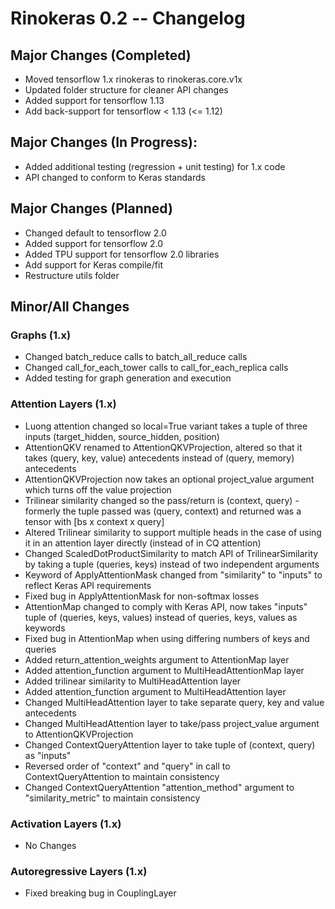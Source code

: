 # Rinokeras 0.2 -- Changelog

## Major Changes (Completed)
- Moved tensorflow 1.x rinokeras to rinokeras.core.v1x
- Updated folder structure for cleaner API changes
- Added support for tensorflow 1.13
- Add back-support for tensorflow < 1.13 (<= 1.12)

## Major Changes (In Progress):
- Added additional testing (regression + unit testing) for 1.x code
- API changed to conform to Keras standards

## Major Changes (Planned)
- Changed default to tensorflow 2.0
- Added support for tensorflow 2.0
- Added TPU support for tensorflow 2.0 libraries
- Add support for Keras compile/fit
- Restructure utils folder

## Minor/All Changes

### Graphs (1.x)
- Changed batch_reduce calls to batch_all_reduce calls
- Changed call_for_each_tower calls to call_for_each_replica calls
- Added testing for graph generation and execution

### Attention Layers (1.x)
- Luong attention changed so local=True variant takes a tuple of three inputs (target_hidden, source_hidden, position)
- AttentionQKV renamed to AttentionQKVProjection, altered so that it takes (query, key, value) antecedents instead of (query, memory) antecedents
- AttentionQKVProjection now takes an optional project_value argument which turns off the value projection
- Trilinear similarity changed so the pass/return is (context, query) - formerly the tuple passed was (query, context) and returned was a tensor with [bs x context x query]
- Altered Trilinear similarity to support multiple heads in the case of using it in an attention layer directly (instead of in CQ attention)
- Changed ScaledDotProductSimilarity to match API of TrilinearSimilarity by taking a tuple (queries, keys) instead of two independent arguments
- Keyword of ApplyAttentionMask changed from "similarity" to "inputs" to reflect Keras API requirements
- Fixed bug in ApplyAttentionMask for non-softmax losses
- AttentionMap changed to comply with Keras API, now takes "inputs" tuple of (queries, keys, values) instead of queries, keys, values as keywords
- Fixed bug in AttentionMap when using differing numbers of keys and queries
- Added return_attention_weights argument to AttentionMap layer
- Added attention_function argument to MultiHeadAttentionMap layer
- Added trilinear similarity to MultiHeadAttention layer
- Added attention_function argument to MultiHeadAttention layer
- Changed MultiHeadAttention layer to take separate query, key and value antecedents
- Changed MultiHeadAttention layer to take/pass project_value argument to AttentionQKVProjection
- Changed ContextQueryAttention layer to take tuple of (context, query) as "inputs"
- Reversed order of "context" and "query" in call to ContextQueryAttention to maintain consistency
- Changed ContextQueryAttention "attention_method" argument to "similarity_metric" to maintain consistency

### Activation Layers (1.x)
- No Changes

### Autoregressive Layers (1.x)
- Fixed breaking bug in CouplingLayer



